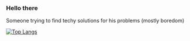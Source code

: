 ### Hello there
Someone trying to find techy solutions for his problems (mostly boredom)

[![Top Langs](http://github-readme-stats-zilchofnowhere.vercel.app/api/top-langs/?username=ZilchofNowhere&layout=compact)](https://github.com/anuraghazra/github-readme-stats)

